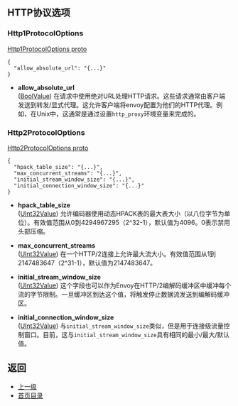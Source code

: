 ## HTTP协议选项

### Http1ProtocolOptions

[Http1ProtocolOptions proto](https://github.com/envoyproxy/data-plane-api/blob/master/api/protocol.proto#L16)
```
{
  "allow_absolute_url": "{...}"
}
```
- **allow_absolute_url**</br>
	([BoolValue](https://developers.google.com/protocol-buffers/docs/reference/google.protobuf#boolvalue)) 在请求中使用绝对URL处理HTTP请求。这些请求通常由客户端发送到转发/显式代理。这允许客户端将envoy配置为他们的HTTP代理。例如，在Unix中，这通常是通过设置`http_proxy`环境变量来完成的。

### Http2ProtocolOptions

[Http2ProtocolOptions proto](https://github.com/envoyproxy/data-plane-api/blob/master/api/protocol.proto#L24)
```
{
  "hpack_table_size": "{...}",
  "max_concurrent_streams": "{...}",
  "initial_stream_window_size": "{...}",
  "initial_connection_window_size": "{...}"
}
```

- **hpack_table_size**</br>
	([UInt32Value](https://developers.google.com/protocol-buffers/docs/reference/google.protobuf#uint32value)) 允许编码器使用动态HPACK表的最大表大小（以八位字节为单位）。有效值范围从0到4294967295（2^32-1），默认值为4096。0表示禁用头部压缩。

- **max_concurrent_streams**</br>
	([UInt32Value](https://developers.google.com/protocol-buffers/docs/reference/google.protobuf#uint32value)) 在一个HTTP/2连接上允许最大流大小。有效值范围从1到2147483647（2^31-1），默认值为2147483647。

- **initial_stream_window_size**</br>
	([UInt32Value](https://developers.google.com/protocol-buffers/docs/reference/google.protobuf#uint32value)) 这个字段也可以作为Envoy在HTTP/2编解码缓冲区中缓冲每个流的字节限制。一旦缓冲区到达这个值，将触发停止数据流发送到编解码缓冲区。

- **initial_connection_window_size**</br>
	([UInt32Value](https://developers.google.com/protocol-buffers/docs/reference/google.protobuf#uint32value)) 与`initial_stream_window_size`类似，但是用于连接级流量控制窗口。目前，这与`initial_stream_window_size`具有相同的最小/最大/默认值。

## 返回
- [上一级](../v2APIreference.md)
- [首页目录](../README.md)
